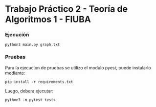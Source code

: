 # Trabajo Práctico 2 - Teoría de Algoritmos 1 - FIUBA

### Ejecución
```
python3 main.py graph.txt
```

### Pruebas

Para la ejecucion de pruebas se utilizo el modulo pyest, puede instalarlo mediante:
```
pip install -r requirements.txt
```

Luego, debera ejecutar:
```
python3 -m pytest tests
```